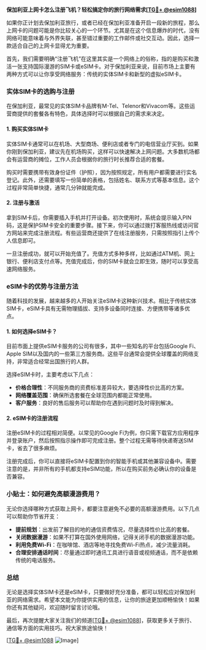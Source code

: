 **保加利亚上网卡怎么注册飞机？轻松搞定你的旅行网络需求[[TG💪+ @esim1088](https://t.me/s/esim1088)]**

如果你正计划去保加利亚旅行，或者已经在保加利亚准备开启一段新的旅程，那么上网卡的问题可能是你比较关心的一个环节。尤其是在这个信息爆炸的时代，没有网络可能意味着与外界失联，甚至错过重要的工作邮件或社交互动。因此，选择一款适合自己的上网卡显得尤为重要。

首先，我们需要明确“注册飞机”在这里其实是一个网络上的俗称，指的是购买和激活一张支持国际漫游的SIM卡或eSIM卡。对于保加利亚来说，目前市场上主要有两种方式可以让你享受网络服务：传统的实体SIM卡和新型的虚拟eSIM卡。

### 实体SIM卡的选购与注册

在保加利亚，最常见的实体SIM卡品牌有M-Tel、Telenor和Vivacom等。这些运营商提供的套餐各有特色，具体选择时可以根据自己的需求来决定。

#### 1. 购买实体SIM卡
实体SIM卡通常可以在机场、大型商场、便利店或者专门的电信营业厅买到。如果你刚到保加利亚，建议先在机场购买，这样可以快速解决上网问题。大多数机场都会有运营商的摊位，工作人员会根据你的旅行时长推荐合适的套餐。

购买时需要携带有效身份证件（护照），因为按照规定，所有用户都需要进行实名登记。此外，还需要填写一份简单的表格，包括姓名、联系方式等基本信息。这个过程非常简单快捷，通常几分钟就能完成。

#### 2. 注册与激活
拿到SIM卡后，你需要插入手机并打开设备。初次使用时，系统会提示输入PIN码，这是保护SIM卡安全的重要步骤。接下来，你可以通过拨打客服热线或访问官方网站来完成注册流程。有些运营商还提供了在线注册服务，只需按照指引上传个人信息即可。

一旦注册成功，就可以开始充值了。充值方式多种多样，比如通过ATM机、网上银行、便利店支付点等。充值完成后，你的SIM卡就会立即生效，随时可以享受高速网络服务。

### eSIM卡的优势与注册方法

随着科技的发展，越来越多的人开始关注eSIM卡这种新兴技术。相比于传统实体SIM卡，eSIM卡具有无需物理插拔、支持多设备同时连接、方便携带等诸多优点。

#### 1. 如何选择eSIM卡？
目前市面上提供eSIM卡服务的公司有很多，其中一些知名的平台包括Google Fi、Apple SIM以及国内的一些第三方服务商。这些平台通常会提供全球覆盖的网络支持，非常适合经常出国旅行的人群。

选择eSIM卡时，主要考虑以下几点：
- **价格合理性**：不同服务商的资费标准差异较大，要选择性价比高的方案。
- **网络覆盖范围**：确保所选套餐在全球范围内都能正常使用。
- **客户服务**：良好的售后服务可以帮助你在遇到问题时及时得到解决。

#### 2. eSIM卡的注册流程
注册eSIM卡的过程相对简便。以常见的Google Fi为例，你只需下载官方应用程序并登录账户，然后按照指示操作即可完成注册。整个过程无需等待快递寄送SIM卡，省去了很多麻烦。

注册完成后，你可以直接将eSIM卡配置到你的智能手机或其他兼容设备中。需要注意的是，并非所有的手机都支持eSIM功能，所以在购买前务必确认你的设备是否兼容。

### 小贴士：如何避免高额漫游费用？

无论你选择哪种方式获取上网卡，都要注意避免不必要的高额漫游费用。以下几点可以帮助你节省开支：

- **提前规划**：出发前了解目的地的通信资费情况，尽量选择性价比高的套餐。
- **关闭数据漫游**：如果不打算在国外使用网络，记得关闭手机的数据漫游功能。
- **利用免费Wi-Fi**：在咖啡馆、酒店等地寻找免费Wi-Fi热点，减少流量消耗。
- **合理安排通话时间**：尽量通过即时通讯工具进行语音或视频通话，而不是依赖传统的电话服务。

### 总结

无论是选择实体SIM卡还是eSIM卡，只要做好充分准备，都可以轻松应对保加利亚的网络需求。希望本文能为你提供实用的信息，让你的旅途更加顺畅愉快！如果你还有其他疑问，欢迎随时留言讨论哦。

最后，再次提醒大家关注我们的频道[[TG💪+ @esim1088](https://t.me/s/esim1088)]，获取更多关于旅行、通信等方面的实用技巧。祝大家旅途愉快！

[[TG💪+ @esim1088](https://t.me/s/esim1088) ![Image](https://i.postimg.cc/4NQfJmqS/Snipaste-2025-05-13-00-14-12.png)]